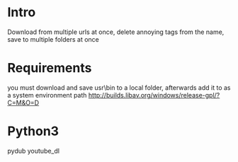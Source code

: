 # Intro
Download from multiple urls at once, delete annoying tags from the name, save to multiple folders at once 

# Requirements
you must download and save usr\bin to a local folder, afterwards add it to as a system environment path
http://builds.libav.org/windows/release-gpl/?C=M&O=D

# Python3
pydub
youtube_dl